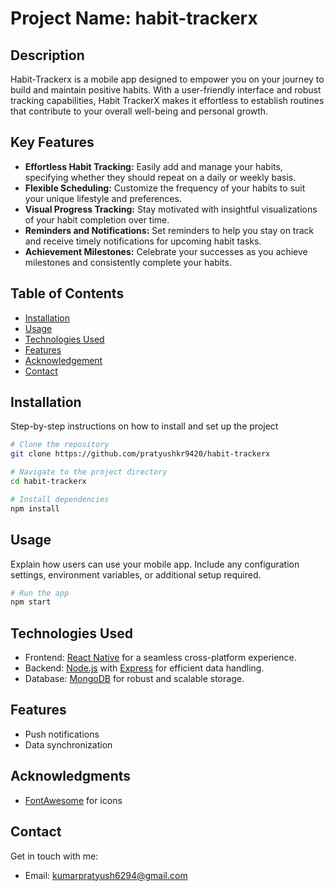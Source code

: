 
# Project Name: habit-trackerx

## Description

Habit-Trackerx is a mobile app designed to empower you on your journey to build and maintain positive habits. With a user-friendly interface and robust tracking capabilities, Habit TrackerX makes it effortless to establish routines that contribute to your overall well-being and personal growth.

## Key Features

- **Effortless Habit Tracking:** Easily add and manage your habits, specifying whether they should repeat on a daily or weekly basis.
- **Flexible Scheduling:** Customize the frequency of your habits to suit your unique lifestyle and preferences.
- **Visual Progress Tracking:** Stay motivated with insightful visualizations of your habit completion over time.
- **Reminders and Notifications:** Set reminders to help you stay on track and receive timely notifications for upcoming habit tasks.
- **Achievement Milestones:** Celebrate your successes as you achieve milestones and consistently complete your habits.


## Table of Contents

- [Installation](#installation)
- [Usage](#usage)
- [Technologies Used](#technologies-used)
- [Features](#features)
- [Acknowledgement](#acknowledgement)
- [Contact](#contact)


## Installation

Step-by-step instructions on how to install and set up the project

```bash
# Clone the repository
git clone https://github.com/pratyushkr9420/habit-trackerx

# Navigate to the project directory
cd habit-trackerx

# Install dependencies
npm install
```

## Usage

Explain how users can use your mobile app. Include any configuration settings, environment variables, or additional setup required.

```bash
# Run the app
npm start
```

## Technologies Used

- Frontend: [React Native](https://reactnative.dev/) for a seamless cross-platform experience.
- Backend: [Node.js](https://nodejs.org/) with [Express](https://expressjs.com/) for efficient data handling.
- Database: [MongoDB](https://www.mongodb.com/) for robust and scalable storage.

## Features
- Push notifications
- Data synchronization


## Acknowledgments

- [FontAwesome](https://fontawesome.com/) for icons

## Contact

Get in touch with me:

- Email: kumarpratyush6294@gmail.com

